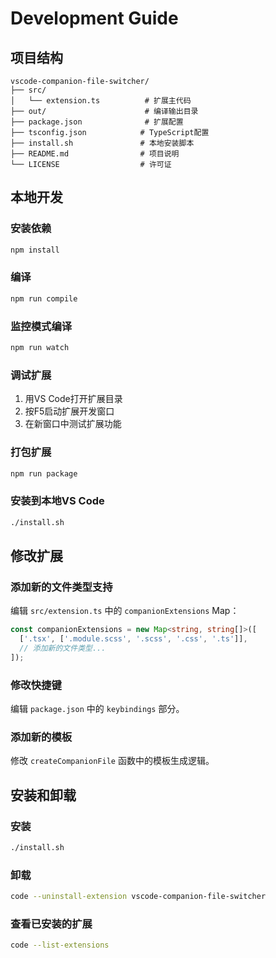 # Development Guide

## 项目结构
```
vscode-companion-file-switcher/
├── src/
│   └── extension.ts          # 扩展主代码
├── out/                      # 编译输出目录
├── package.json              # 扩展配置
├── tsconfig.json            # TypeScript配置
├── install.sh               # 本地安装脚本
├── README.md                # 项目说明
└── LICENSE                  # 许可证
```

## 本地开发

### 安装依赖
```bash
npm install
```

### 编译
```bash
npm run compile
```

### 监控模式编译
```bash
npm run watch
```

### 调试扩展
1. 用VS Code打开扩展目录
2. 按F5启动扩展开发窗口
3. 在新窗口中测试扩展功能

### 打包扩展
```bash
npm run package
```

### 安装到本地VS Code
```bash
./install.sh
```

## 修改扩展

### 添加新的文件类型支持
编辑 `src/extension.ts` 中的 `companionExtensions` Map：

```typescript
const companionExtensions = new Map<string, string[]>([
  ['.tsx', ['.module.scss', '.scss', '.css', '.ts']],
  // 添加新的文件类型...
]);
```

### 修改快捷键
编辑 `package.json` 中的 `keybindings` 部分。

### 添加新的模板
修改 `createCompanionFile` 函数中的模板生成逻辑。

## 安装和卸载

### 安装
```bash
./install.sh
```

### 卸载
```bash
code --uninstall-extension vscode-companion-file-switcher
```

### 查看已安装的扩展
```bash
code --list-extensions
```
